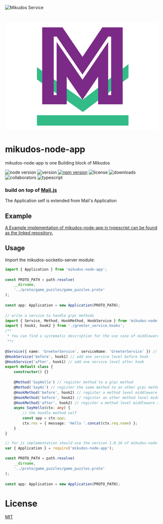 ![Mikudos Service](https://img.shields.io/badge/MIKUDOS-GRPC--server-lightgrey?style=for-the-badge&logo=appveyor)

# [![Mikudos](https://raw.githubusercontent.com/mikudos/doc/master/mikudos-logo.png)](https://mikudos.github.io/doc)

# mikudos-node-app

mikudos-node-app is one Building block of Mikudos

![node version](https://img.shields.io/node/v/mikudos-node-app) ![version](https://img.shields.io/github/package-json/v/mikudos/mikudos-node-app) [![npm version](https://img.shields.io/npm/v/mikudos-node-app)](https://www.npmjs.com/package/mikudos-node-app) ![license](https://img.shields.io/npm/l/mikudos-node-app) ![downloads](https://img.shields.io/npm/dw/mikudos-node-app) ![collaborators](https://img.shields.io/npm/collaborators/mikudos-node-app) ![typescript](https://img.shields.io/npm/types/mikudos-node-app)

### build on top of [Mali.js](https://mali.js.org/)

The Application self is extended from Mali's Application

## Example

[A Example implementation of mikudos-node-app in typescript can be found as the linked repository.](https://github.com/mikudos/mikudos-service-ts)

## Usage

Import the mikudos-socketio-server module:

```ts
import { Application } from 'mikudos-node-app';

const PROTO_PATH = path.resolve(
    __dirname,
    '../proto/game_puzzles/game_puzzles.proto'
);

const app: Application = new Application(PROTO_PATH);

// write a service to handle grpc methods
import { Service, Method, HookMethod, HookService } from 'mikudos-node-app';
import { hook1, hook2 } from './greeter_service.hooks';
/**
 * You can find a systematic description for the use case of middleware at: https://mali.js.org/api/#mali-%E2%87%90-emitter
 **/

@Service({ name: 'GreeterService', serviceName: 'GreeterService' }) // register the service with name to add the service to app.services[name] at the same time
@HookService('before', hook1) // add one service level before hook
@HookService('after', hook1) // add one service level after hook
export default class {
    constructor() {}

    @Method('SayHello') // register method to a grpc method
    @Method('SayHi') // register the same method to an other grpc method
    @HookMethod('before', hook2) // register a method level middleware as before hook
    @HookMethod('before', hook2) // register an other method level middleware as before hook
    @HookMethod('after', hook2) // register a method level middleware as after hook
    async SayHello(ctx: any) {
        // the handle method self
        const app = ctx.app;
        ctx.res = { message: 'Hello '.concat(ctx.req.name) };
    }
}
```

```js
// for js implementation should use the version 1.0.16 of mikudos-node-app
var { Application } = require('mikudos-node-app');

const PROTO_PATH = path.resolve(
    __dirname,
    '../proto/game_puzzles/game_puzzles.proto'
);

const app: Application = new Application(PROTO_PATH);
```

# License

[MIT](LICENSE)
